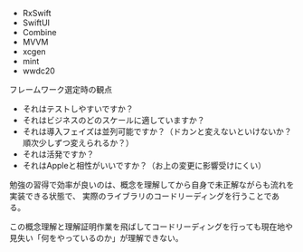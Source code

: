 - RxSwift
- SwiftUI
- Combine
- MVVM
- xcgen
- mint
- wwdc20


フレームワーク選定時の観点

- それはテストしやすいですか？
- それはビジネスのどのスケールに適していますか？
- それは導入フェイズは並列可能ですか？（ドカンと変えないといけないか？順次少しずつ変えられるか？）
- それは活発ですか？
- それはAppleと相性がいいですか？（お上の変更に影響受けにくい）


勉強の習得で効率が良いのは、概念を理解してから自身で未正解ながらも流れを実装できる状態で、
実際のライブラリのコードリーディングを行うことである。

この概念理解と理解証明作業を飛ばしてコードリーディングを行っても現在地や見失い「何をやっているのか」が理解できない。
